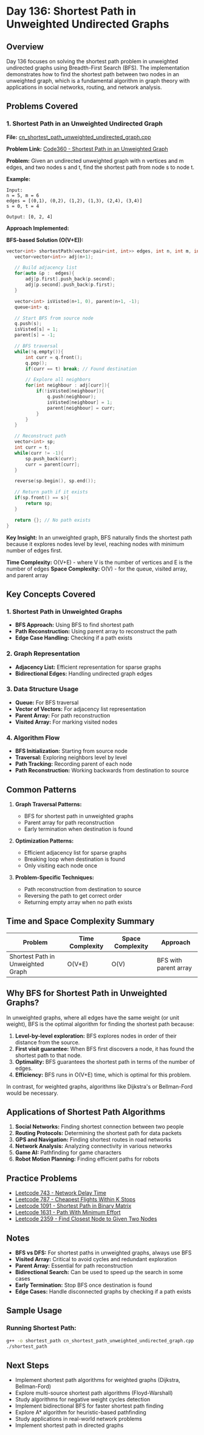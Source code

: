 # Day 136: Shortest Path in Unweighted Undirected Graphs

## Overview

Day 136 focuses on solving the shortest path problem in unweighted undirected graphs using Breadth-First Search (BFS). The implementation demonstrates how to find the shortest path between two nodes in an unweighted graph, which is a fundamental algorithm in graph theory with applications in social networks, routing, and network analysis.

## Problems Covered

### 1. Shortest Path in an Unweighted Undirected Graph

**File:** [cn_shortest_path_unweighted_undirected_graph.cpp](./cn_shortest_path_unweighted_undirected_graph.cpp)

**Problem Link:** [Code360 - Shortest Path in an Unweighted Graph](https://www.naukri.com/code360/problems/shortest-path-in-an-unweighted-graph_981297)

**Problem:** Given an undirected unweighted graph with n vertices and m edges, and two nodes s and t, find the shortest path from node s to node t.

**Example:**

```
Input:
n = 5, m = 6
edges = [(0,1), (0,2), (1,2), (1,3), (2,4), (3,4)]
s = 0, t = 4

Output: [0, 2, 4]
```

**Approach Implemented:**

**BFS-based Solution (O(V+E)):**

```cpp
vector<int> shortestPath(vector<pair<int, int>> edges, int n, int m, int s, int t) {
   vector<vector<int>> adj(n+1);

   // Build adjacency list
   for(auto &p :  edges){
       adj[p.first].push_back(p.second);
       adj[p.second].push_back(p.first);
   }

   vector<int> isVisted(n+1, 0), parent(n+1, -1);
   queue<int> q;

   // Start BFS from source node
   q.push(s);
   isVisted[s] = 1;
   parent[s] = -1;

   // BFS traversal
   while(!q.empty()){
       int curr = q.front();
       q.pop();
       if(curr == t) break; // Found destination

       // Explore all neighbors
       for(int neighbour : adj[curr]){
           if(!isVisted[neighbour]){
               q.push(neighbour);
               isVisted[neighbour] = 1;
               parent[neighbour] = curr;
           }
       }
   }

   // Reconstruct path
   vector<int> sp;
   int curr = t;
   while(curr != -1){
       sp.push_back(curr);
       curr = parent[curr];
   }

   reverse(sp.begin(), sp.end());

   // Return path if it exists
   if(sp.front() == s){
       return sp;
   }

   return {}; // No path exists
}
```

**Key Insight:** In an unweighted graph, BFS naturally finds the shortest path because it explores nodes level by level, reaching nodes with minimum number of edges first.

**Time Complexity:** O(V+E) - where V is the number of vertices and E is the number of edges
**Space Complexity:** O(V) - for the queue, visited array, and parent array

## Key Concepts Covered

### 1. **Shortest Path in Unweighted Graphs**

- **BFS Approach:** Using BFS to find shortest path
- **Path Reconstruction:** Using parent array to reconstruct the path
- **Edge Case Handling:** Checking if a path exists

### 2. **Graph Representation**

- **Adjacency List:** Efficient representation for sparse graphs
- **Bidirectional Edges:** Handling undirected graph edges

### 3. **Data Structure Usage**

- **Queue:** For BFS traversal
- **Vector of Vectors:** For adjacency list representation
- **Parent Array:** For path reconstruction
- **Visited Array:** For marking visited nodes

### 4. **Algorithm Flow**

- **BFS Initialization:** Starting from source node
- **Traversal:** Exploring neighbors level by level
- **Path Tracking:** Recording parent of each node
- **Path Reconstruction:** Working backwards from destination to source

## Common Patterns

1. **Graph Traversal Patterns:**

   - BFS for shortest path in unweighted graphs
   - Parent array for path reconstruction
   - Early termination when destination is found

2. **Optimization Patterns:**

   - Efficient adjacency list for sparse graphs
   - Breaking loop when destination is found
   - Only visiting each node once

3. **Problem-Specific Techniques:**
   - Path reconstruction from destination to source
   - Reversing the path to get correct order
   - Returning empty array when no path exists

## Time and Space Complexity Summary

| Problem                           | Time Complexity | Space Complexity | Approach              |
| --------------------------------- | --------------- | ---------------- | --------------------- |
| Shortest Path in Unweighted Graph | O(V+E)          | O(V)             | BFS with parent array |

## Why BFS for Shortest Path in Unweighted Graphs?

In unweighted graphs, where all edges have the same weight (or unit weight), BFS is the optimal algorithm for finding the shortest path because:

1. **Level-by-level exploration:** BFS explores nodes in order of their distance from the source.
2. **First visit guarantee:** When BFS first discovers a node, it has found the shortest path to that node.
3. **Optimality:** BFS guarantees the shortest path in terms of the number of edges.
4. **Efficiency:** BFS runs in O(V+E) time, which is optimal for this problem.

In contrast, for weighted graphs, algorithms like Dijkstra's or Bellman-Ford would be necessary.

## Applications of Shortest Path Algorithms

1. **Social Networks:** Finding shortest connection between two people
2. **Routing Protocols:** Determining the shortest path for data packets
3. **GPS and Navigation:** Finding shortest routes in road networks
4. **Network Analysis:** Analyzing connectivity in various networks
5. **Game AI:** Pathfinding for game characters
6. **Robot Motion Planning:** Finding efficient paths for robots

## Practice Problems

- [Leetcode 743 - Network Delay Time](https://leetcode.com/problems/network-delay-time/)
- [Leetcode 787 - Cheapest Flights Within K Stops](https://leetcode.com/problems/cheapest-flights-within-k-stops/)
- [Leetcode 1091 - Shortest Path in Binary Matrix](https://leetcode.com/problems/shortest-path-in-binary-matrix/)
- [Leetcode 1631 - Path With Minimum Effort](https://leetcode.com/problems/path-with-minimum-effort/)
- [Leetcode 2359 - Find Closest Node to Given Two Nodes](https://leetcode.com/problems/find-closest-node-to-given-two-nodes/)

## Notes

- **BFS vs DFS:** For shortest paths in unweighted graphs, always use BFS
- **Visited Array:** Critical to avoid cycles and redundant exploration
- **Parent Array:** Essential for path reconstruction
- **Bidirectional Search:** Can be used to speed up the search in some cases
- **Early Termination:** Stop BFS once destination is found
- **Edge Cases:** Handle disconnected graphs by checking if a path exists

## Sample Usage

### Running Shortest Path:

```bash
g++ -o shortest_path cn_shortest_path_unweighted_undirected_graph.cpp
./shortest_path
```

## Next Steps

- Implement shortest path algorithms for weighted graphs (Dijkstra, Bellman-Ford)
- Explore multi-source shortest path algorithms (Floyd-Warshall)
- Study algorithms for negative weight cycles detection
- Implement bidirectional BFS for faster shortest path finding
- Explore A\* algorithm for heuristic-based pathfinding
- Study applications in real-world network problems
- Implement shortest path in directed graphs

